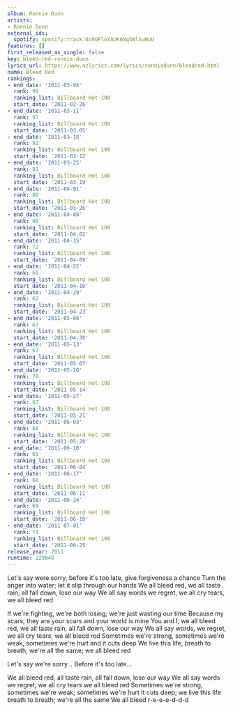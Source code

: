 ```yaml
---
album: Ronnie Dunn
artists:
- Ronnie Dunn
external_ids:
  spotify: spotify:track:6s9GPlGYAUK6Nq5WlSuHuU
features: []
first_released_as_single: false
key: bleed-red-ronnie-dunn
lyrics_url: https://www.azlyrics.com/lyrics/ronniedunn/bleedred.html
name: Bleed Red
rankings:
- end_date: '2011-03-04'
  rank: 99
  ranking_list: Billboard Hot 100
  start_date: '2011-02-26'
- end_date: '2011-03-11'
  rank: 97
  ranking_list: Billboard Hot 100
  start_date: '2011-03-05'
- end_date: '2011-03-18'
  rank: 92
  ranking_list: Billboard Hot 100
  start_date: '2011-03-12'
- end_date: '2011-03-25'
  rank: 81
  ranking_list: Billboard Hot 100
  start_date: '2011-03-19'
- end_date: '2011-04-01'
  rank: 88
  ranking_list: Billboard Hot 100
  start_date: '2011-03-26'
- end_date: '2011-04-08'
  rank: 80
  ranking_list: Billboard Hot 100
  start_date: '2011-04-02'
- end_date: '2011-04-15'
  rank: 72
  ranking_list: Billboard Hot 100
  start_date: '2011-04-09'
- end_date: '2011-04-22'
  rank: 65
  ranking_list: Billboard Hot 100
  start_date: '2011-04-16'
- end_date: '2011-04-29'
  rank: 62
  ranking_list: Billboard Hot 100
  start_date: '2011-04-23'
- end_date: '2011-05-06'
  rank: 67
  ranking_list: Billboard Hot 100
  start_date: '2011-04-30'
- end_date: '2011-05-13'
  rank: 67
  ranking_list: Billboard Hot 100
  start_date: '2011-05-07'
- end_date: '2011-05-20'
  rank: 70
  ranking_list: Billboard Hot 100
  start_date: '2011-05-14'
- end_date: '2011-05-27'
  rank: 67
  ranking_list: Billboard Hot 100
  start_date: '2011-05-21'
- end_date: '2011-06-03'
  rank: 68
  ranking_list: Billboard Hot 100
  start_date: '2011-05-28'
- end_date: '2011-06-10'
  rank: 65
  ranking_list: Billboard Hot 100
  start_date: '2011-06-04'
- end_date: '2011-06-17'
  rank: 68
  ranking_list: Billboard Hot 100
  start_date: '2011-06-11'
- end_date: '2011-06-24'
  rank: 69
  ranking_list: Billboard Hot 100
  start_date: '2011-06-18'
- end_date: '2011-07-01'
  rank: 74
  ranking_list: Billboard Hot 100
  start_date: '2011-06-25'
release_year: 2011
runtime: 229840
---
```

Let's say were sorry, before it's too late, give forgiveness a chance
Turn the anger into water; let it slip through our hands
We all bleed red, we all taste rain, all fall down, lose our way
We all say words we regret, we all cry tears, we all bleed red

If we're fighting, we're both losing; we're just wasting our time
Because my scars, they are your scars and your world is mine
You and I, we all bleed red, we all taste rain, all fall down, lose our way
We all say words, we regret, we all cry tears, we all bleed red
Sometimes we're strong, sometimes we're weak, sometimes we're hurt and it cuts deep
We live this life, breath to breath, we're all the same; we all bleed red



Let's say we're sorry...
Before it's too late...

We all bleed red, all taste rain, all fall down, lose our way
We all say words we regret, we all cry tears we all bleed red
Sometimes we're strong, sometimes we're weak; sometimes we're hurt
It cuts deep; we live this life breath to breath; we're all the same
We all bleed r-e-e-e-d-d-d
